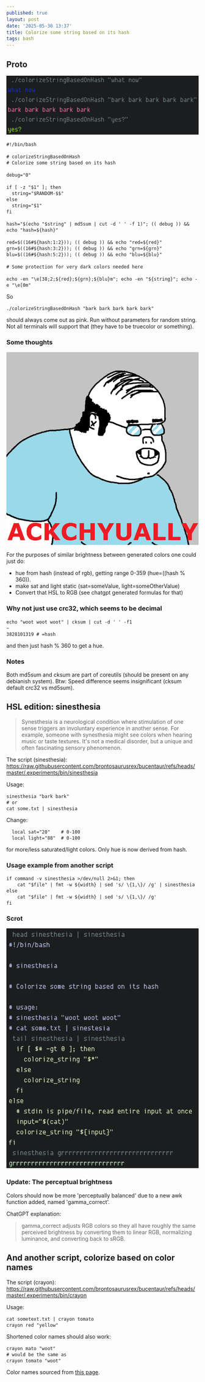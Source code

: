 ```yaml
---
published: true
layout: post
date: '2025-05-30 13:37'
title: Colorize some string based on its hash
tags: bash 
---
```

## Proto

![scrot](/media/colorizeString.png)

    #!/bin/bash
    
    # colorizeStringBasedOnHash
    # Colorize some string based on its hash

    debug="0"

    if [ -z "$1" ]; then
      string="$RANDOM-$$"
    else
      string="$1"
    fi

    hash="$(echo "$string" | md5sum | cut -d ' ' -f 1)"; (( debug )) && echo "hash=${hash}"

    red=$((16#${hash:1:2})); (( debug )) && echo "red=${red}"
    grn=$((16#${hash:3:2})); (( debug )) && echo "grn=${grn}"
    blu=$((16#${hash:5:2})); (( debug )) && echo "blu=${blu}"

    # Some protection for very dark colors needed here

    echo -en "\e[38;2;${red};${grn};${blu}m"; echo -en "${string}"; echo -e "\e[0m"

So

    ./colorizeStringBasedOnHash "bark bark bark bark bark"

should always come out as pink. Run without parameters for random string. Not all terminals will support that (they have to be truecolor or something).

### Some thoughts

![actually](/media/actually.png)

For the purposes of similar brightness between generated colors one could just do: 
- hue from hash (instead of rgb), getting range 0-359 (hue=$(($hash % 360)).
- make sat and light static (sat=someValue, light=someOtherValue)
- Convert that HSL to RGB (see chatgpt generated formulas for that)

### Why not just use crc32, which seems to be decimal

    echo "woot woot woot" | cksum | cut -d ' ' -f1                                                                   ~
    3828101319 # =hash

and then just hash % 360 to get a hue.

### Notes

Both md5sum and cksum are part of coreutils (should be present on any debianish system). Btw: Speed difference seems insignificant (cksum default crc32 vs md5sum).

## HSL edition: sinesthesia

> Synesthesia is a neurological condition where stimulation of one sense triggers an involuntary experience in another sense. For example, someone with synesthesia might see colors when hearing music or taste textures. It's not a medical disorder, but a unique and often fascinating sensory phenomenon. 

The script (sinesthesia):  
<https://raw.githubusercontent.com/brontosaurusrex/bucentaur/refs/heads/master/.experiments/bin/sinesthesia>  

Usage:

    sinesthesia "bark bark"
    # or
    cat some.txt | sinesthesia

Change:

      local sat="20"    # 0-100
      local light="88"  # 0-100

for more/less saturated/light colors. Only hue is now derived from hash.

### Usage example from another script

    if command -v sinesthesia >/dev/null 2>&1; then
        cat "$file" | fmt -w ${width} | sed 's/ \{1,\}/ /g' | sinesthesia
    else
        cat "$file" | fmt -w ${width} | sed 's/ \{1,\}/ /g'
    fi

### Scrot

![sinesthesia](/media/sinestesia.png)

### Update: The perceptual brightness

Colors should now be more 'perceptually balanced' due to a new awk function added, named 'gamma_correct'. 

ChatGPT explanation:  
> gamma_correct adjusts RGB colors so they all have roughly the same perceived brightness by converting them to linear RGB, normalizing luminance, and converting back to sRGB.


## And another script, colorize based on color names

The script (crayon):  
<https://raw.githubusercontent.com/brontosaurusrex/bucentaur/refs/heads/master/.experiments/bin/crayon>

Usage:

    cat sometext.txt | crayon tomato
    crayon red "yellow"

Shortened color names should also work:

    crayon mato "woot"
    # would be the same as
    crayon tomato "woot"

Color names sourced from [this page](https://htmlcolorcodes.com/color-names).